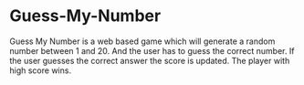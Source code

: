 # Guess-My-Number

Guess My Number is a web based game which will generate a random number between 1 and 20. And the user has to guess the correct number. If the user guesses the correct answer the score is updated. The player with high score wins.
